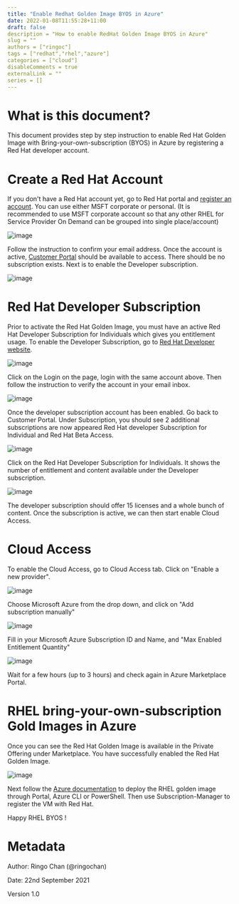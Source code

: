 ```yaml
---
title: "Enable Redhat Golden Image BYOS in Azure"
date: 2022-01-08T11:55:28+11:00
draft: false
description = "How to enable RedHat Golden Image BYOS in Azure"
slug = ""
authors = ["ringoc"]
tags = ["redhat","rhel","azure"]
categories = ["cloud"]
disableComments = true
externalLink = ""
series = []
---
```

# What is this document?

This document provides step by step instruction to enable Red Hat Golden Image with Bring-your-own-subscription (BYOS) in Azure by registering a Red Hat developer account.

# Create a Red Hat Account

If you don&#39;t have a Red Hat account yet, go to Red Hat portal and [register an account](https://sso.redhat.com/auth/realms/redhat-external/login-actions/registration?client_id=https%3A%2F%2Fwww.redhat.com%2Fwapps%2Fugc-oidc&amp;tab_id=ncmf5w6PJf8). You can use either MSFT corporate or personal. (It is recommended to use MSFT corporate account so that any other RHEL for Service Provider On Demand can be grouped into single place/account)

![image](https://user-images.githubusercontent.com/202669/148623727-c6690887-c338-48d9-b87e-86351511b6e7.png)

Follow the instruction to confirm your email address. Once the account is active, [Customer Portal](https://access.redhat.com/management) should be available to access. There should be no subscription exists. Next is to enable the Developer subscription.

![image](https://user-images.githubusercontent.com/202669/148623746-47c68919-f712-47c5-a519-8a233ba02d86.png)

# Red Hat Developer Subscription

Prior to activate the Red Hat Golden Image, you must have an active Red Hat Developer Subscription for Individuals which gives you entitlement usage. To enable the Developer Subscription, go to [Red Hat Developer website](https://developers.redhat.com/).

![image](https://user-images.githubusercontent.com/202669/148623765-5fcda8f5-94e9-493a-8ff2-dd12da45382e.png)

Click on the Login on the page, login with the same account above. Then follow the instruction to verify the account in your email inbox.

![image](https://user-images.githubusercontent.com/202669/148623771-340c8830-1d72-4698-9def-5163030b2095.png)

Once the developer subscription account has been enabled. Go back to Customer Portal. Under Subscription, you should see 2 additional subscriptions are now appeared Red Hat developer Subscription for Individual and Red Hat Beta Access.

![image](https://user-images.githubusercontent.com/202669/148623779-88282c40-d85f-4e37-a438-f1cf69a24a72.png)

Click on the Red Hat Developer Subscription for Individuals. It shows the number of entitlement and content available under the Developer subscription.

![image](https://user-images.githubusercontent.com/202669/148623784-50397ecd-cc4a-441c-8e8f-97a929dc0498.png)

The developer subscription should offer 15 licenses and a whole bunch of content. Once the subscription is active, we can then start enable Cloud Access.

# Cloud Access

To enable the Cloud Access, go to Cloud Access tab. Click on &quot;Enable a new provider&quot;.

![image](https://user-images.githubusercontent.com/202669/148623787-04c3159a-b8dc-43c3-b1e5-f5ea6fe737f7.png)

Choose Microsoft Azure from the drop down, and click on &quot;Add subscription manually&quot;

![image](https://user-images.githubusercontent.com/202669/148623839-9556949e-ac44-4341-9fda-62523a7f62ad.png)

Fill in your Microsoft Azure Subscription ID and Name, and &quot;Max Enabled Entitlement Quantity&quot;

![image](https://user-images.githubusercontent.com/202669/148623874-ba6692c9-e8bb-406b-9268-11795a349613.png)

Wait for a few hours (up to 3 hours) and check again in Azure Marketplace Portal.

# RHEL bring-your-own-subscription Gold Images in Azure

Once you can see the Red Hat Golden Image is available in the Private Offering under Marketplace. You have successfully enabled the Red Hat Golden Image.

![image](https://user-images.githubusercontent.com/202669/148623894-15ad12cb-4895-4c49-b743-a443c1fbfedd.png)

Next follow the [Azure documentation](https://docs.microsoft.com/en-us/azure/virtual-machines/workloads/redhat/byos#use-the-red-hat-gold-images-from-the-azure-portal) to deploy the RHEL golden image through Portal, Azure CLI or PowerShell. Then use Subscription-Manager to register the VM with Red Hat.

Happy RHEL BYOS !

# Metadata

Author: Ringo Chan (@ringochan)

Date: 22nd September 2021

Version 1.0


